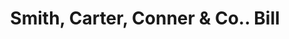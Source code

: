 ---
doi: 10.7916/D84J1S31
date_other: '1890'
date_other_textual: 1890-1899
form: printed ephemera
genre:
- Invoices
name:
- Smith, Carter, Conner & Co.
object_in_context_url: https://biggert.cul.columbia.edu/items/view/ave_biggert_00454
subject_hierarchical_geographic:
- Boston, Massachusetts, United States
subject_name:
- Smith, Carter, Conner & Co.
title: Smith, Carter, Conner & Co.. Bill
sort_title: Smith, Carter, Conner & Co.. Bill
call_number: ave_biggert_00454
coordinates:
- 42.35805555555556,-71.06361111111111
pid: ave_biggert_00454
identifiers: ave_biggert_00454
permalink: /biggert/ave_biggert_00454/
layout: iiif-image-page
---
